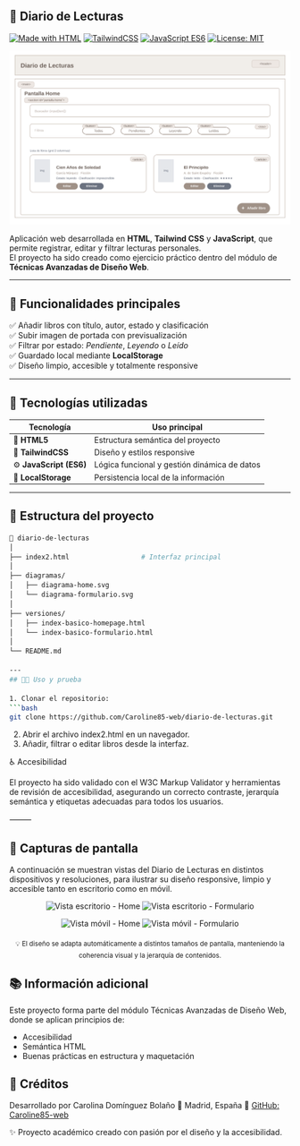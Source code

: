 ##  📖 Diario de Lecturas  

[![Made with HTML](https://img.shields.io/badge/HTML5-✔️-orange)]()
[![TailwindCSS](https://img.shields.io/badge/TailwindCSS-✔️-0ea5e9)]()
[![JavaScript ES6](https://img.shields.io/badge/JavaScript-ES6-yellow)]()
[![License: MIT](https://img.shields.io/badge/License-MIT-green.svg)](LICENSE)

![Preview](https://raw.githubusercontent.com/Caroline85-web/diario-de-lecturas/main/diagrama-diario-de-lecturas.svg)

Aplicación web desarrollada en **HTML**, **Tailwind CSS** y **JavaScript**, que permite registrar, editar y filtrar lecturas personales.  
El proyecto ha sido creado como ejercicio práctico dentro del módulo de **Técnicas Avanzadas de Diseño Web**.

---

## 🌟 Funcionalidades principales  

✅ Añadir libros con título, autor, estado y clasificación  
✅ Subir imagen de portada con previsualización  
✅ Filtrar por estado: *Pendiente*, *Leyendo* o *Leído*  
✅ Guardado local mediante **LocalStorage**  
✅ Diseño limpio, accesible y totalmente responsive  

---

## 🧠 Tecnologías utilizadas  

| Tecnología | Uso principal |
|-------------|----------------|
| 🧩 **HTML5** | Estructura semántica del proyecto |
| 🎨 **TailwindCSS** | Diseño y estilos responsive |
| ⚙️ **JavaScript (ES6)** | Lógica funcional y gestión dinámica de datos |
| 💾 **LocalStorage** | Persistencia local de la información |

---

## 🧩 Estructura del proyecto  

```bash
📁 diario-de-lecturas
│
├── index2.html                  # Interfaz principal
│
├── diagramas/
│   ├── diagrama-home.svg
│   └── diagrama-formulario.svg
│
├── versiones/
│   ├── index-basico-homepage.html
│   └── index-basico-formulario.html
│
└── README.md

---
## 🧑‍💻 Uso y prueba  

1. Clonar el repositorio:  
```bash
git clone https://github.com/Caroline85-web/diario-de-lecturas.git
```
2. Abrir el archivo index2.html en un navegador.  
3. Añadir, filtrar o editar libros desde la interfaz.  
   
♿ Accesibilidad

El proyecto ha sido validado con el W3C Markup Validator y herramientas de revisión de accesibilidad,
asegurando un correcto contraste, jerarquía semántica y etiquetas adecuadas para todos los usuarios.

⸻

## 📸 Capturas de pantalla

A continuación se muestran vistas del Diario de Lecturas en distintos dispositivos y resoluciones,
para ilustrar su diseño responsive, limpio y accesible tanto en escritorio como en móvil.
<p align="center">
  <img width="420" alt="Vista escritorio - Home" src="https://github.com/user-attachments/assets/8fa88294-12f7-486b-989d-c5a565c2006d" />
  <img width="420" alt="Vista escritorio - Formulario" src="https://github.com/user-attachments/assets/c2e2227a-64ad-412d-93ec-9a1f71f865ed" />
</p>
<p align="center">
  <img width="320" alt="Vista móvil - Home" src="https://github.com/user-attachments/assets/efd85297-3665-4468-9fbc-85248befe68b" />
  <img width="320" alt="Vista móvil - Formulario" src="https://github.com/user-attachments/assets/51982d53-98c2-43c6-8a64-3c6f728229cc" />
</p>
<p align="center"><sub>💡 El diseño se adapta automáticamente a distintos tamaños de pantalla,  
manteniendo la coherencia visual y la jerarquía de contenidos.</sub></p>

## 📚 Información adicional

Este proyecto forma parte del módulo Técnicas Avanzadas de Diseño Web, donde se aplican principios de:
- Accesibilidad  
- Semántica HTML  
- Buenas prácticas en estructura y maquetación

## 🧾 Créditos

Desarrollado por Carolina Domínguez Bolaño
📍 Madrid, España
🔗 [GitHub: Caroline85-web](https://github.com/Caroline85-web)

✨ Proyecto académico creado con pasión por el diseño y la accesibilidad.

